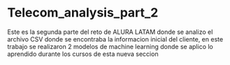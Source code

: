 # Telecom_analysis_part_2

Este es la segunda parte del reto de ALURA LATAM donde se analizo el archivo CSV donde se encontraba la informacion inicial del cliente, en este trabajo se realizaron 2 modelos de machine learning donde se aplico lo aprendido durante los cursos de esta nueva seccion
